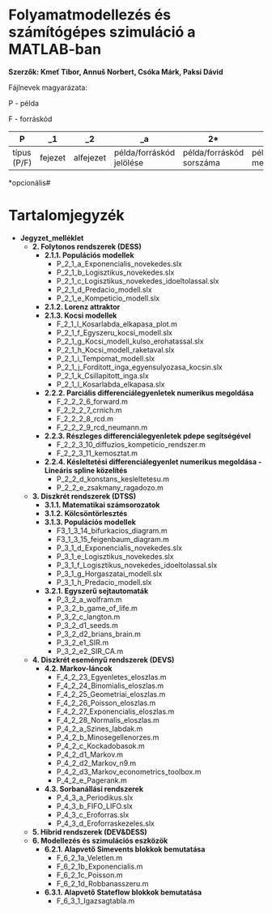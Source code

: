 # Folyamatmodellezés és számítógépes szimuláció a MATLAB-ban

**Szerzők: Kmeť Tibor, Annuš Norbert, Csóka Márk, Paksi Dávid**


Fájlnevek magyarázata:

P - példa

F - forráskód  


| P           | _1      | _2        | _a                       | 2*                      | _minta                      | .m               |
|-------------|---------|-----------|--------------------------|-------------------------|-----------------------------|------------------|
| típus (P/F) | fejezet | alfejezet | példa/forráskód jelölése | példa/forráskód sorszáma| példa/forráskód megnevezése | fájlkiterjesztés |

*opcionális# 

# Tartalomjegyzék

- **Jegyzet_melléklet**
    - **2. Folytonos rendszerek (DESS)**
        - **2.1.1. Populációs modellek**
            - P_2_1_a_Exponencialis_novekedes.slx
            - P_2_1_b_Logisztikus_novekedes.slx
            - P_2_1_c_Logisztikus_novekedes_idoeltolassal.slx
            - P_2_1_d_Predacio_modell.slx
            - P_2_1_e_Kompeticio_modell.slx
        - **2.1.2. Lorenz attraktor**
        - **2.1.3. Kocsi modellek**
            - F_2_1_l_Kosarlabda_elkapasa_plot.m
            - P_2_1_f_Egyszeru_kocsi_modell.slx
            - P_2_1_g_Kocsi_modell_kulso_erohatassal.slx
            - P_2_1_h_Kocsi_modell_raketaval.slx
            - P_2_1_i_Tempomat_modell.slx
            - P_2_1_j_Forditott_inga_egyensulyozasa_kocsin.slx
            - P_2_1_k_Csillapitott_inga.slx
            - P_2_1_l_Kosarlabda_elkapasa.slx
        - **2.2.2. Parciális differenciálegyenletek numerikus megoldása**
            - F_2_2_2_6_forward.m
            - F_2_2_2_7_crnich.m
            - F_2_2_2_8_rcd.m
            - F_2_2_2_9_rcd_neumann.m
        - **2.2.3. Részleges differenciálegyenletek pdepe segítségével**
            - F_2_2_3_10_diffuzios_kompeticio_rendszer.m
            - F_2_2_3_11_kemosztat.m
        - **2.2.4. Késleltetési differenciálegyenlet numerikus megoldása - Lineáris spline közelítés**
            - P_2_2_d_konstans_kesleltetesu.m
            - P_2_2_e_zsakmany_ragadozo.m
    - **3. Diszkrét rendszerek (DTSS)**
        - **3.1.1. Matematikai számsorozatok**
        - **3.1.2. Kölcsöntörlesztés**
        - **3.1.3. Populációs modellek**
            - F3_1_3_14_bifurkacios_diagram.m
            - F3_1_3_15_feigenbaum_diagram.m
            - P_3_1_d_Exponencialis_novekedes.slx
            - P_3_1_e_Logisztikus_novekedes.slx
            - P_3_1_f_Logisztikus_novekedes_idoeltolassal.slx
            - P_3_1_g_Horgaszatai_modell.slx
            - P_3_1_h_Predacio_modell.slx
        - **3.2.1. Egyszerű sejtautomaták**
            - P_3_2_a_wolfram.m
            - P_3_2_b_game_of_life.m
            - P_3_2_c_langton.m
            - P_3_2_d1_seeds.m
            - P_3_2_d2_brians_brain.m
            - P_3_2_e1_SIR.m
            - P_3_2_e2_SIR_CA.m
    - **4. Diszkrét eseményű rendszerek (DEVS)**
        - **4.2. Markov-láncok**
            - F_4_2_23_Egyenletes_eloszlas.m
            - F_4_2_24_Binomialis_eloszlas.m
            - F_4_2_25_Geometriai_eloszlas.m
            - F_4_2_26_Poisson_eloszlas.m
            - F_4_2_27_Exponencialis_eloszlas.m
            - F_4_2_28_Normalis_eloszlas.m
            - P_4_2_a_Szines_labdak.m
            - P_4_2_b_Minosegellenorzes.m
            - P_4_2_c_Kockadobasok.m
            - P_4_2_d1_Markov.m
            - P_4_2_d2_Markov_n9.m
            - P_4_2_d3_Markov_econometrics_toolbox.m
            - P_4_2_e_Pagerank.m
        - **4.3. Sorbanállási rendszerek**
            - P_4_3_a_Periodikus.slx
            - P_4_3_b_FIFO_LIFO.slx
            - P_4_3_c_Eroforras.slx
            - P_4_3_d_Eroforraskezeles.slx
    - **5. Hibrid rendszerek (DEV&DESS)**
    - **6. Modellezés és szimulációs eszközök**
        - **6.2.1. Alapvető Simevents blokkok bemutatása**
            - F_6_2_1a_Veletlen.m
            - F_6_2_1b_Exponencialis.m
            - F_6_2_1c_Poisson.m
            - F_6_2_1d_Robbanasszeru.m
        - **6.3.1. Alapvető Stateflow blokkok bemutatása**
            - F_6_3_1_Igazsagtabla.m
